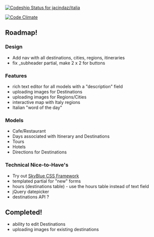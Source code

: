 
[ ![Codeship Status for jacindaz/italia](https://codeship.com/projects/466f27d0-a80d-0132-0efe-0a6f02942689/status?branch=master)](https://codeship.com/projects/67311)

[![Code Climate](https://codeclimate.com/github/jacindaz/italia/badges/gpa.svg)](https://codeclimate.com/github/jacindaz/italia)

## Roadmap!

### Design
* Add nav with all destinations, cities, regions, itineraries
* fix _subheader partial, make 2 x 2 for buttons

### Features
* rich text editor for all models with a "description" field
* uploading images for Destinations
* uploading images for Regions/Cities
* interactive map with Italy regions
* Italian "word of the day"

### Models
* Cafe/Restaurant
* Days associated with Itinerary and Destinations
* Tours
* Hotels
* Directions for Destinations

### Technical Nice-to-Have's
* Try out [SkyBlue CSS Framework](http://stanko.github.io/skyblue/)
* templated partial for "new" forms
* hours (destinations table) - use the hours table instead of text field
* jQuery datepicker
* destinations API ?

## Completed!
* ability to edit Destinations
* uploading images for existing destinations
